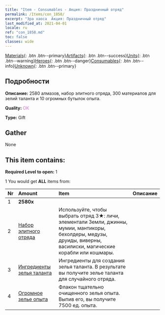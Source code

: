 ```yaml
---
title: "Item - Consumables - Акция: Праздничный отряд"
permalink: /Items/con_1858/
excerpt: "Эра хаоса  Акция: Праздничный отряд"
last_modified_at: 2021-04-01
locale: ru
ref: "con_1858.md"
toc: false
classes: wide
---
```

 [Materials](/ru/Items/){: .btn .btn--primary}[Artifacts](/ru/Items/Artifacts/){: .btn .btn--success}[Units](/ru/Items/Units/){: .btn .btn--warning}[Heroes](/ru/Items/Heroes/){: .btn .btn--danger}[Consumables](/ru/Items/Consumables/){: .btn .btn--info}[Unknown](/ru/Items/Unknown/){: .btn .btn--primary}

## Подробности
 **Описание:** 2580 алмазов, набор элитного отряда, 300 материалов для зелий таланта и 10 огромных бутылок опыта.

 **Quality:** <span style="color: #DA70D6">OK</span>

 **Type:** Gift

## Gather

  None

## This item contains:

 **Required Level to open:** 1

 1 You would get **ALL** items  from:

  | Nr | Amount |     Item    | Описание |
  |:---|:-------|:------------|:-----------:|
  | 1 |  **2580x** | <i class="fas fa-gem"/> |  | 
  | 2 | [Набор элитного отряда](/ru/Items/con_1833/) | Используйте, чтобы выбрать отряд 3★: личи, элементали Земли, джинны, мумии, мантикоры, бехолдеры, медузы, друиды, виверны, василиски, магические корабли или кошмары. | 
  | 3 | [Ингредиенты зелья таланта](/ru/Items/con_1120/) | Ингредиенты для создания зелья таланта. В результате вы получите зелье таланта для случайного отряда. | 
  | 4 | [Огромное зелье опыта](/ru/Items/con_703/) | Флакон тщательно очищенного зелья опыта. Выпив его, вы получите 7500 ед. опыта. | 
